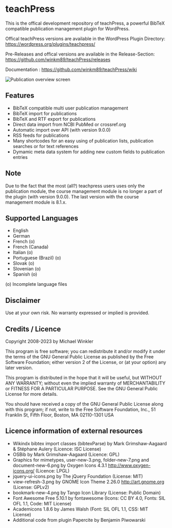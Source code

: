 teachPress
==========

This is the offical development repository of teachPress, a powerful BibTeX compatible publication management plugin for WordPress.

Offical teachPress versions are available in the WordPress Plugin Directory:
https://wordpress.org/plugins/teachpress/

Pre-Releases and offical versions are available in the Release-Section:
https://github.com/winkm89/teachPress/releases

Documentation : https://github.com/winkm89/teachPress/wiki

![Publication overview screen](https://github.com/winkm89/teachPress/blob/master/screenshot-1.jpg?raw=true)

## Features
* BibTeX compatible multi user publication management
* BibTeX import for publications
* BibTeX and RTF export for publications
* Direct data import from NCBI PubMed or crossref.org
* Automatic import over API (with version 9.0.0)
* RSS feeds for publications
* Many shortcodes for an easy using of publication lists, publication searches or for text references
* Dymamic meta data system for adding new custom fields to publication entries

## Note 
Due to the fact that the most (all?) teachpress users uses only the publication module, the course management module is no longer a part of the plugin (with version 9.0.0). The last version with the course management module is 8.1.x. 

## Supported Languages
* English
* German
* French (o)
* French (Canada)
* Italian (o)
* Portuguese (Brazil) (o)
* Slovak (o)
* Slovenian (o)
* Spanish (o)

(o) Incomplete language files

## Disclaimer 
Use at your own risk. No warranty expressed or implied is provided.  

## Credits / Licence

Copyright 2008-2023 by Michael Winkler

This program is free software; you can redistribute it and/or modify
it under the terms of the GNU General Public License as published by
the Free Software Foundation; either version 2 of the License, or
(at your option) any later version.

This program is distributed in the hope that it will be useful,
but WITHOUT ANY WARRANTY; without even the implied warranty of
MERCHANTABILITY or FITNESS FOR A PARTICULAR PURPOSE.  See the
GNU General Public License for more details.

You should have received a copy of the GNU General Public License
along with this program; if not, write to the Free Software
Foundation, Inc., 51 Franklin St, Fifth Floor, Boston, MA  02110-1301  USA

## Licence information of external resources
* Wikindx bibtex import classes (bibtexParse) by Mark Grimshaw-Aagaard & Stéphane Aulery (Licence: ISC License)
* OSBib by Mark Grimshaw-Aagaard (Licence: GPL)
* Graphics for mimetypes, user-new-3.png, folder-new-7.png and document-new-6.png by Oxygen Icons 4.3.1 http://www.oxygen-icons.org/ (Licence: LPGL)
* jquery-ui-icons.png by The jQuery Foundation (License: MIT)
* view-refresh-3.png by GNOME Icon Theme 2.26.0 http://art.gnome.org (License: GPLv2)
* bookmark-new-4.png by Tango Icon Library (License: Public Domain)
* Font Awesome Free 5.10.1 by fontawesome (Icons: CC BY 4.0, Fonts: SIL OFL 1.1, Code: MIT License)
* Academicons 1.8.6 by James Walsh (Font: SIL OFL 1.1, CSS: MIT License)
* Additional code from plugin Papercite by Benjamin Piwowarski 

